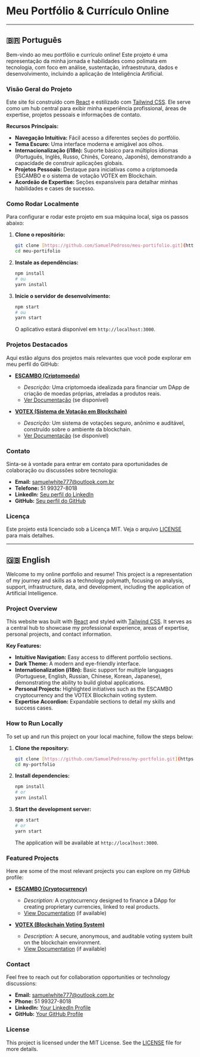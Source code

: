 # Meu Portfólio & Currículo Online

---

## 🇧🇷 Português

Bem-vindo ao meu portfólio e currículo online! Este projeto é uma representação da minha jornada e habilidades como polimata em tecnologia, com foco em análise, sustentação, infraestrutura, dados e desenvolvimento, incluindo a aplicação de Inteligência Artificial.

### Visão Geral do Projeto

Este site foi construído com [React](https://react.dev/) e estilizado com [Tailwind CSS](https://tailwindcss.com/). Ele serve como um hub central para exibir minha experiência profissional, áreas de expertise, projetos pessoais e informações de contato.

**Recursos Principais:**
* **Navegação Intuitiva:** Fácil acesso a diferentes seções do portfólio.
* **Tema Escuro:** Uma interface moderna e amigável aos olhos.
* **Internacionalização (i18n):** Suporte básico para múltiplos idiomas (Português, Inglês, Russo, Chinês, Coreano, Japonês), demonstrando a capacidade de construir aplicações globais.
* **Projetos Pessoais:** Destaque para iniciativas como a criptomoeda ESCAMBO e o sistema de votação VOTEX em Blockchain.
* **Acordeão de Expertise:** Seções expansíveis para detalhar minhas habilidades e cases de sucesso.

### Como Rodar Localmente

Para configurar e rodar este projeto em sua máquina local, siga os passos abaixo:

1.  **Clone o repositório:**
    ```bash
    git clone [https://github.com/SamuelPedroso/meu-portifolio.git](https://github.com/SamuelPedroso/meu-portifolio.git)
    cd meu-portifolio
    ```
2.  **Instale as dependências:**
    ```bash
    npm install
    # ou
    yarn install
    ```
3.  **Inicie o servidor de desenvolvimento:**
    ```bash
    npm start
    # ou
    yarn start
    ```
    O aplicativo estará disponível em `http://localhost:3000`.

### Projetos Destacados

Aqui estão alguns dos projetos mais relevantes que você pode explorar em meu perfil do GitHub:

* **[ESCAMBO (Criptomoeda)](https://github.com/SamuelPedroso/escambo-crypto)**
    * *Descrição:* Uma criptomoeda idealizada para financiar um DApp de criação de moedas próprias, atreladas a produtos reais.
    * [Ver Documentação](https://docs.escambo.com.br) (se disponível)

* **[VOTEX (Sistema de Votação em Blockchain)](https://github.com/SamuelPedroso/votex-blockchain)**
    * *Descrição:* Um sistema de votações seguro, anônimo e auditável, construído sobre o ambiente da blockchain.
    * [Ver Documentação](https://docs.votex.com.br) (se disponível)

### Contato

Sinta-se à vontade para entrar em contato para oportunidades de colaboração ou discussões sobre tecnologia:

* **Email:** samuelwhite777@outlook.com.br
* **Telefone:** 51 99327-8018
* **LinkedIn:** [Seu perfil do LinkedIn](https://www.linkedin.com/in/samuelpedroso/)
* **GitHub:** [Seu perfil do GitHub](https://github.com/SamuelPedroso)

### Licença

Este projeto está licenciado sob a Licença MIT. Veja o arquivo [LICENSE](LICENSE) para mais detalhes.

---

## 🇬🇧 English

Welcome to my online portfolio and resume! This project is a representation of my journey and skills as a technology polymath, focusing on analysis, support, infrastructure, data, and development, including the application of Artificial Intelligence.

### Project Overview

This website was built with [React](https://react.dev/) and styled with [Tailwind CSS](https://tailwindcss.com/). It serves as a central hub to showcase my professional experience, areas of expertise, personal projects, and contact information.

**Key Features:**
* **Intuitive Navigation:** Easy access to different portfolio sections.
* **Dark Theme:** A modern and eye-friendly interface.
* **Internationalization (i18n):** Basic support for multiple languages (Portuguese, English, Russian, Chinese, Korean, Japanese), demonstrating the ability to build global applications.
* **Personal Projects:** Highlighted initiatives such as the ESCAMBO cryptocurrency and the VOTEX Blockchain voting system.
* **Expertise Accordion:** Expandable sections to detail my skills and success cases.

### How to Run Locally

To set up and run this project on your local machine, follow the steps below:

1.  **Clone the repository:**
    ```bash
    git clone [https://github.com/SamuelPedroso/my-portfolio.git](https://github.com/SamuelPedroso/my-portfolio.git)
    cd my-portfolio
    ```
2.  **Install dependencies:**
    ```bash
    npm install
    # or
    yarn install
    ```
3.  **Start the development server:**
    ```bash
    npm start
    # or
    yarn start
    ```
    The application will be available at `http://localhost:3000`.

### Featured Projects

Here are some of the most relevant projects you can explore on my GitHub profile:

* **[ESCAMBO (Cryptocurrency)](https://github.com/SamuelPedroso/escambo-crypto)**
    * *Description:* A cryptocurrency designed to finance a DApp for creating proprietary currencies, linked to real products.
    * [View Documentation](https://docs.escambo.com.br) (if available)

* **[VOTEX (Blockchain Voting System)](https://github.com/SamuelPedroso/votex-blockchain)**
    * *Description:* A secure, anonymous, and auditable voting system built on the blockchain environment.
    * [View Documentation](https://docs.votex.com.br) (if available)

### Contact

Feel free to reach out for collaboration opportunities or technology discussions:

* **Email:** samuelwhite777@outlook.com.br
* **Phone:** 51 99327-8018
* **LinkedIn:** [Your LinkedIn Profile](https://www.linkedin.com/in/samuelpedroso/)
* **GitHub:** [Your GitHub Profile](https://github.com/SamuelPedroso)

### License

This project is licensed under the MIT License. See the [LICENSE](LICENSE) file for more details.
